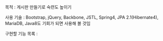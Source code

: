 목적 : 게시판 만들기로 숙련도 높이기

사용 기술 : Bootstrap, jQuery, Backbone, JSTL, Spring4, JPA 2.1(Hibernate4), MariaDB, Java8도 기회가 되면 사용해 볼 것임

구현할 기능 목록 :
